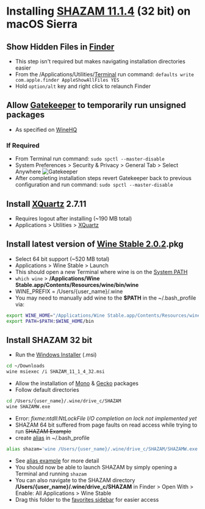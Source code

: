 # Installing [SHAZAM 11.1.4](http://www.econometrics.com/download/) (32 bit) on macOS Sierra

## Show Hidden Files in [Finder](https://en.wikipedia.org/wiki/Finder_(software))
* This step isn't required but makes navigating installation directories easier
* From the /Applications/Utilities/[Terminal](https://en.wikipedia.org/wiki/Terminal_(macOS)) run command: `defaults write com.apple.finder AppleShowAllFiles YES`
* Hold `option/alt` key and right click to relaunch Finder

## Allow [Gatekeeper](https://support.apple.com/en-us/HT202491) to temporarily run unsigned packages
* As specified on [WineHQ](https://wiki.winehq.org/MacOS)
### If Required
* From Terminal run command: `sudo spctl --master-disable`
* System Preferences > Security & Privacy > General Tab > Select Anywhere
![Gatekeeper](https://upload.wikimedia.org/wikipedia/en/e/eb/Gatekeeper.png)
* After completing installation steps revert Gatekeeper back to previous configuration and run command: `sudo spctl --master-disable`

## Install [XQuartz](https://www.xquartz.org/) 2.7.11
* Requires logout after installing (~190 MB total)
* Applications > Utilities > [XQuartz](https://en.wikipedia.org/wiki/XQuartz)

## Install latest version of [Wine Stable 2.0.2](https://dl.winehq.org/wine-builds/macosx/download.html).pkg
* Select 64 bit support (~520 MB total)
* Applications > Wine Stable > Launch
* This should open a new Terminal where wine is on the [System PATH](https://en.wikipedia.org/wiki/PATH_(variable))
* `which wine` > **/Applications/Wine Stable.app/Contents/Resources/wine/bin/wine**
* WINE_PREFIX = /Users/{user_name}/.wine
* You may need to manually add wine to the **$PATH** in the ~/.bash_profile via:
```Bash
export WINE_HOME="/Applications/Wine Stable.app/Contents/Resources/wine"
export PATH=$PATH:$WINE_HOME/bin
```

## Install SHAZAM 32 bit
* Run the [Windows Installer](https://en.wikipedia.org/wiki/Windows_Installer) (.msi)
```Bash
cd ~/Downloads
wine msiexec /i SHAZAM_11_1_4_32.msi
```
* Allow the installation of [Mono](https://wiki.winehq.org/Mono) & [Gecko](https://wiki.winehq.org/Gecko) packages
* Follow default directories
```Bash
cd /Users/{user_name}/.wine/drive_c/SHAZAM
wine SHAZAMW.exe
```
* Error: *fixme:ntdll:NtLockFile I/O completion on lock not implemented yet*
* SHAZAM 64 bit suffered from page faults on read access while trying to run ~~SHAZAM Example~~
* create [alias](https://en.wikipedia.org/wiki/Alias_(Mac_OS)) in ~/.bash_profile
```Bash
alias shazam='wine /Users/{user_name}/.wine/drive_c/SHAZAM/SHAZAMW.exe
```
* See [alias example](https://coolestguidesontheplanet.com/make-an-alias-in-bash-shell-in-os-x-terminal/) for more detail
* You should now be able to launch SHAZAM by simply opening a Terminal and running `shazam`
* You can also navigate to the SHAZAM directory **/Users/{user_name}/.wine/drive_c/SHAZAM** in Finder > Open With > Enable: All Applications > Wine Stable
* Drag this folder to the [favorites sidebar](https://support.apple.com/kb/PH19079?locale=en_US) for easier access

